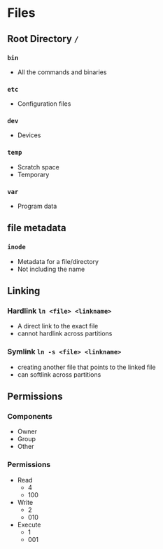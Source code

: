 # Files
## Root Directory `/`
### `bin`
* All the commands and binaries
### `etc`
* Configuration files
### `dev`
* Devices
### `temp`
* Scratch space
* Temporary
### `var`
* Program data

## file metadata
### `inode`
* Metadata for a file/directory
* Not including the name

## Linking
### Hardlink `ln <file> <linkname>`
* A direct link to the exact file
* cannot hardlink across partitions

### Symlink `ln -s <file> <linkname>`
* creating another file that points to the linked file
* can softlink across partitions

## Permissions
### Components
* Owner
* Group
* Other

### Permissions
* Read
	* 4
	* 100
* Write
	* 2
	* 010
* Execute
	* 1
	* 001